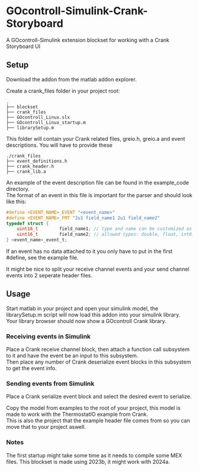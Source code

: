 # GOcontroll-Simulink-Crank-Storyboard
A GOcontroll-Simulink extension blockset for working with a Crank Storyboard UI

## Setup

Download the addon from the matlab addon explorer.

Create a crank_files folder in your project root:
``` text
.
├── blockset
├── crank_files
├── GOcontroll_Linux.slx
├── GOcontroll_Linux_startup.m
├── librarySetup.m
```
This folder will contain your Crank related files, greio.h, greio.a and event descriptions. You will have to provide these 
``` text
./crank_files
├── event_definitions.h
├── crank_header.h
├── crank_lib.a
```
An example of the event description file can be found in the example_code directory.  
The format of an event in this file is important for the parser and should look like this:
``` h
#define <EVENT_NAME>_EVENT "<event_name>"
#define <EVENT_NAME>_FMT "2u1 field_name1 2u1 field_name2"
typedef struct {
	uint16_t 		field_name1; // type and name can be customized as desired, but need to be on one line
	uint16_t 		field_name2; // allowed types: double, float, int8_t, uint8_t, int16_t, uint16_t, int32_t, uint32_t
} <event_name>_event_t;
```
If an event has no data attached to it you only have to put in the first #define, see the example file.  

It might be nice to split your receive channel events and your send channel events into 2 seperate header files.  

## Usage

Start matlab in your project and open your simulink model, the librarySetup.m script will now load this addon into your simulink library.  
Your library browser should now show a GOcontroll Crank library.

### Receiving events in Simulink
Place a Crank receive channel block, then attach a function call subsystem to it and have the event be an input to this subsystem.  
Then place any number of Crank deserialize event blocks in this subsystem to get the event info.

### Sending events from Simulink
Place a Crank serialize event block and select the desired event to serialize.

Copy the model from examples to the root of your project, this model is made to work with the ThermostatIO example from Crank.  
This is also the project that the example header file comes from so you can move that to your project aswell.

### Notes

The first startup might take some time as it needs to compile some MEX files.
This blockset is made using 2023b, it might work with 2024a.
